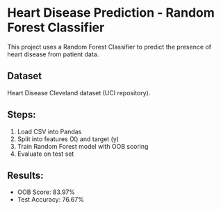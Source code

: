 # Heart Disease Prediction - Random Forest Classifier

This project uses a Random Forest Classifier to predict the presence of heart disease from patient data.

## Dataset
Heart Disease Cleveland dataset (UCI repository).

## Steps:
1. Load CSV into Pandas
2. Split into features (X) and target (y)
3. Train Random Forest model with OOB scoring
4. Evaluate on test set

## Results:
- OOB Score: 83.97%
- Test Accuracy: 76.67%